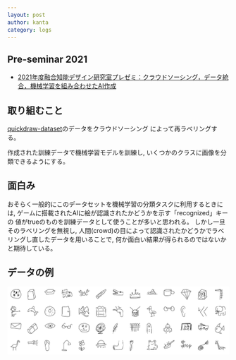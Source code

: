 ```yaml
---
layout: post
author: kanta
category: logs
---
```

## Pre-seminar 2021
* [2021年度融合知能デザイン研究室プレゼミ：クラウドソーシング，データ統合，機械学習を組み合わせたAI作成](https://fusioncomplab.org/undergrad-experiment/presemi2021.html)

## 取り組むこと
[quickdraw-dataset](https://github.com/googlecreativelab/quickdraw-dataset)のデータをクラウドソーシング によって再ラベリングする。

作成された訓練データで機械学習モデルを訓練し, いくつかのクラスに画像を分類できるようにする。  

## 面白み
おそらく一般的にこのデータセットを機械学習の分類タスクに利用するときには, ゲームに搭載されたAIに絵が認識されたかどうかを示す「recognized」キーの
値がtrueのものを訓練データとして使うことが多いと思われる。 
しかし一旦そのラベリングを無視し, 人間(crowd)の目によって認識されたかどうかでラベリングし直したデータを用いることで, 何か面白い結果が得られるのではないかと期待している。  

## データの例
![data preview](/assets/images/presemi/preview.jpg)


        
  
  
  



